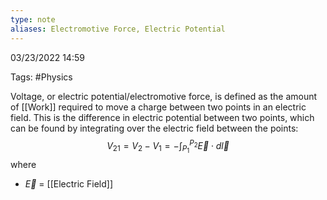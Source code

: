 ```yaml
---
type: note
aliases: Electromotive Force, Electric Potential
---
```

03/23/2022 14:59

Tags: #Physics

Voltage, or electric potential/electromotive force, is defined as the amount of [[Work]] required to move a charge between two points in an electric field. This is the difference in electric potential between two points, which can be found by integrating over the electric field between the points:
$$
V_{21}=V_2-V_1=-\int_{P_1}^{P_2}\vec{E}\cdot d\vec{l}
$$
where
- $\vec{E}$ = [[Electric Field]]

